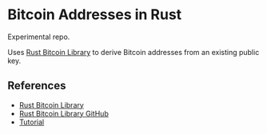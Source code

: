 # Bitcoin Addresses in Rust

Experimental repo.

Uses [Rust Bitcoin Library][1] to derive Bitcoin addresses from an existing public key.

## References

- [Rust Bitcoin Library][1]
- [Rust Bitcoin Library GitHub][2]
- [Tutorial][3]

[1]: https://docs.rs/bitcoin/latest/bitcoin/
[2]: https://github.com/rust-bitcoin/rust-bitcoin/
[3]: https://redandgreen.co.uk/bitcoin-with-rust-code/bitcoin-programming/

